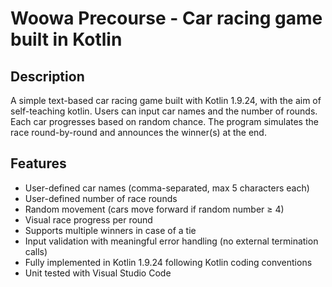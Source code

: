 # Woowa Precourse - Car racing game built in Kotlin
## Description

A simple text-based car racing game built with Kotlin 1.9.24, with the aim of self-teaching kotlin. Users can input car names and the number of rounds. Each car progresses based on random chance. The program simulates the race round-by-round and announces the winner(s) at the end.

## Features

- User-defined car names (comma-separated, max 5 characters each)
- User-defined number of race rounds
- Random movement (cars move forward if random number ≥ 4)
- Visual race progress per round
- Supports multiple winners in case of a tie
- Input validation with meaningful error handling (no external termination calls)
- Fully implemented in Kotlin 1.9.24 following Kotlin coding conventions
- Unit tested with Visual Studio Code

